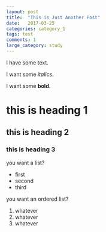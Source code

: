 ```yaml
---
layout: post
title:  "This is Just Another Post"
date:   2017-03-25
categories: category_1
tags: test
comments: 1
large_category: study
---
```

I have some text.

I want some _italics_.

I want some **bold**.

# this is heading 1

## this is heading 2

### this is heading 3

you want a list?
* first
* second
* third

you want an ordered list?
1. whatever
1. whatever
1. whatever